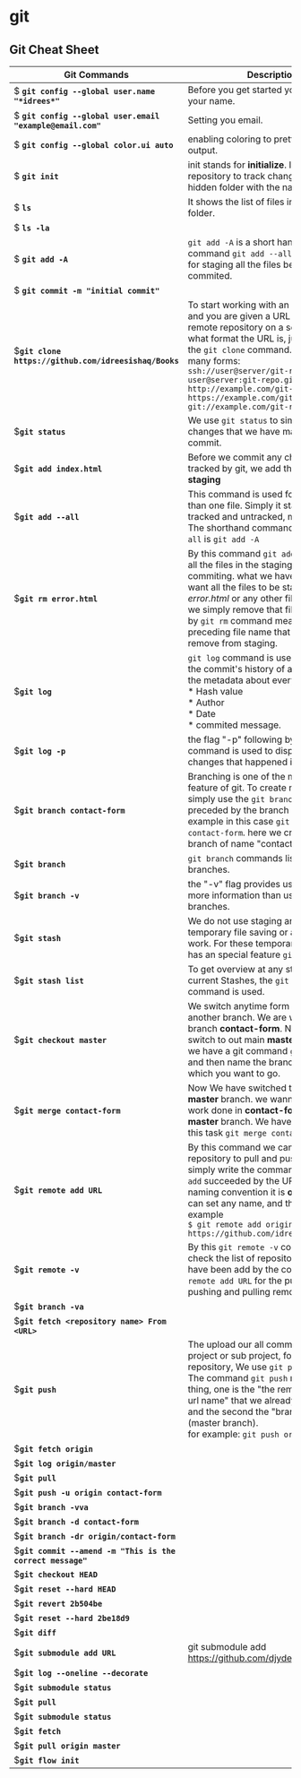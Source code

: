 # git
## Git Cheat Sheet

| Git Commands | Descriptions | 
| --- | --- | 
| $ **`git config --global user.name "*idrees*"`** | Before you get started you should set your name. |
| $ **`git config --global user.email "example@email.com"`** | Setting you email. | 
| $ **`git config --global color.ui auto`** | enabling coloring to pretty up command output. | 
| $ **`git init`** | init stands for **initialize**. It initializes a git repository to track changes. It creates a hidden folder with the name ".git" |
| $ **`ls`** | It shows the list of files in the current folder. | 
| $ **`ls -la`** |  | 
| $ **`git add -A`** | `git add -A` is a short hand form for the command `git add --all` which is used for staging all the files before to be commited.  |
| $ **`git commit -m "initial commit"`** | | 
| $**`git clone https://github.com/idreesishaq/Books`** | To start working with an existing project and you are given a URL to the project's remote repository on a server. No matte what format the URL is, just pour it into the `git clone` command. URL can take many forms: <br>`ssh://user@server/git-repo.git` <br>`user@server:git-repo.git` <br>`http://example.com/git-repo.git` <br>`https://example.com/git-repo.git` <br>`git://example.com/git-repo.git` |
| $**`git status`** | We use `git status` to simply check out changes that we have made from the last commit. |
| $**`git add index.html`**  | Before we commit any changes to be tracked by git, we add the file. It is called **staging** |
| $**`git add --all`** | This command is used for staging more than one file. Simply it stages all the tracked and untracked, modified files. The shorthand command for `git add --all` is `git add -A` |
| $**`git rm error.html`** | By this command `git add --all` we add all the files in the staging area for commiting. what we have to do if we want all the files to be stages except *error.html* or any other file. In that case we simply remove that file to be staged by `git rm` command means **removal** preceding file name that we want to remove from staging.  |
| $**`git log`** | `git log` command is used to display all the commit's history of a project. It show the metadata about every commit, like <br> * Hash value <br> * Author <br> * Date <br> * commited message.|
| $**`git log -p`** | the flag "-p" following by `git log` command is used to display the detailed changes that happened in each commit. |
| $**`git branch contact-form`** | Branching is one of the most powerful feature of git. To create new branch we simply use the `git branch` command preceded by the branch name. for example in this case `git branch contact-form`. here we create a new branch of name "contact-form". |
| $**`git branch`** | `git branch` commands list all the branches. |
| $**`git branch -v`** | the "-v" flag provides us with a little more information than usual along listing branches. |
| $**`git stash`** | We do not use staging and commiting for temporary file saving or any half-done work. For these temporarily changes git has an special feature `git stash`. |
| $**`git stash list`** | To get overview at any stage of our current Stashes, the `git stash list ` command is used. |
| $**`git checkout master`** | We switch anytime form one brach to another branch. We are working now at branch **contact-form**. Now want to switch to out main **master** branch. So, we have a git command `git checkout` and then name the branch-name into which you want to go.  |
| $**`git merge contact-form`** | Now We have switched to our main **master** branch. we wanna merge our work done in **contact-form** branch into **master** branch. We have a command for this task `git merge contact-form`. |
| $**`git remote add URL`** | By this command we can add a github repository to pull and push remotely. We simply write the command `git remote add` succeeded by the URL name (by naming convention it is **origin** but you can set any name, and the enter url. for example <br> `$ git remote add origin https://github.com/idreesishaq/git.git` |
| $**`git remote -v`** | By this `git remote -v` command we can check the list of repository's url, that we have been add by the command `git remote add URL` for the puspose of pushing and pulling remotely. |
| $**`git branch -va`** |  |
| $**`git fetch <repository name> From <URL>`** |  |
| $**`git push`** | The upload our all commit history from a project or sub project, form a local repository, We use `git push`. <br> The command `git push` requires two thing, one is the "the remote repostiory's url name" that we already have been set, and the second the "branch name" (master branch). <br> for example: ``` git push origin master ```|
| $**`git fetch origin`** |  |
| $**`git log origin/master`** |  |
| $**`git pull`** |  |
| $**`git push -u origin contact-form`** |  |
| $**`git branch -vva`** |  |
| $**`git branch -d contact-form`** |  |
| $**`git branch -dr origin/contact-form`** |  |
| $**`git commit --amend -m "This is the correct message"`** |  |
| $**`git checkout HEAD`** |  |
| $**`git reset --hard HEAD`** |  |
| $**`git revert 2b504be`** |  |
| $**`git reset --hard 2be18d9`** |  |
| $**`git diff`** |  |
| $**`git submodule add URL`** | git submodule add https://github.com/djyde/ToProgress |
| $**`git log --oneline --decorate`** |  |
| $**`git submodule status`** |  |
| $**`git pull`** |  |
| $**`git submodule status`** |  |
| $**`git fetch`** |  |
| $**`git pull origin master`** |  |
| $**`git flow init`** |  |

